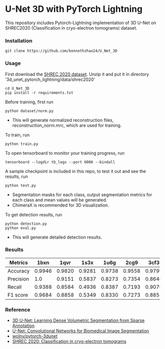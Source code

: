 # U-Net 3D with PyTorch Lightning

This repository includes Pytorch-Lightning implementation of 3D U-Net on SHREC2020 (Classification in cryo-electron tomograms) dataset.

### Installation
```
git clone https://github.com/kennethzhao24/U_Net_3D
```

### Usage
First download the [SHREC 2020 dataset](www2.projects.science.uu.nl/shrec/cryo-et/). Unzip it and put it in directory '3d_unet_pytorch_lightning/data/shrec2020'
```
cd U_Net_3D
pip install -r requirements.txt
```
Before training, first run
```
python dataset/norm.py
```
- This will generate normalized reconstruction files, reconstruction_norm.mrc, which are used for training.

To train, run
```
python train.py 
```
To open tensorboard to monitor your training progress, run
```
tensorboard --logdir tb_logs --port 6006 --bindall
```
A sample checkpoint is included in this repo, to test it out and see the results, run
```
python test.py
```
 - Segmentation masks for each class, output segmentation metrics for each class and mean values will be generated.
 - ChimeraX is recommended for 3D visualization.
 
To get detection results, run
```
python detection.py
python eval.py
```
- This will generate detailed detection results. 

### Results

Metrics|1bxn|1qvr | 1s3x | 1u6g | 2cg9 | 3cf3 | 3d2f | 3gl1 | 3h84 | 3qm1 | 4cr2 |4d8q|
---|---|---|---| --- |--- |--- |--- |--- |--- |--- |--- |--- |
Accuracy | 0.9946| 0.9820 | 0.9281 | 0.9738 | 0.9558 | 0.9799 | 0.9749 | 0.9576 | 0.9752 | 0.9439 | 0.9795 | 0.9935 |
Precision | 1.0 | 0.9151 | 0.5837 | 0.8273 | 0.7354 | 0.8640 | 0.9091 | 0.8725 | 0.8434 | 0.6977 | 0.8452 | 0.9747 |
Recall | 0.9388 | 0.8584 | 0.4936 | 0.8387 | 0.7193 | 0.9076 | 0.7477 | 0.5677 | 0.8750 | 0.6224 | 0.9221 | 0.9500 |
F1 score | 0.9684 | 0.8858 | 0.5349 | 0.8330 | 0.7273 | 0.8853 | 0.8205 | 0.6878 | 0.8589 | 0.6579 | 0.8820 | 0.9620 |


### Reference
- [3D U-Net: Learning Dense Volumetric Segmentation from Sparse Annotation](https://arxiv.org/abs/1606.06650)
- [U-Net: Convolutional Networks for Biomedical Image Segmentation](https://arxiv.org/abs/1505.04597)
- [wolny/pytorch-3dunet](https://github.com/wolny/pytorch-3dunet)
- [SHREC 2020: Classification in cryo-electron tomograms](https://www.sciencedirect.com/science/article/pii/S0097849320301126)
